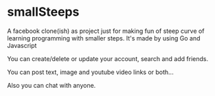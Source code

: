 # smallSteeps
A facebook clone(ish) as project just for making fun of steep curve of learning programming with smaller steps. It's made by using Go and Javascript

You can create/delete or update your account, search and add friends.

You can post text, image and youtube video links or both...

Also you can chat with anyone.




